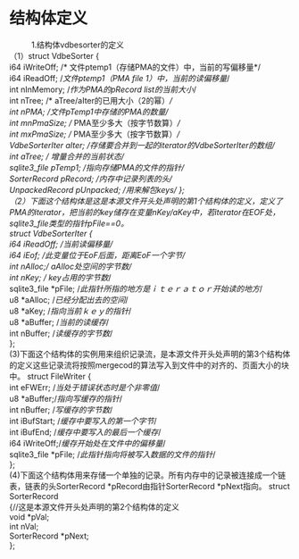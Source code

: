 # 结构体定义
&nbsp;&nbsp;&nbsp;&nbsp;&nbsp;&nbsp;
&nbsp;&nbsp;&nbsp;1.结构体vdbesorter的定义<br>
（1）struct VdbeSorter {<br>
  		i64 iWriteOff; /* 文件ptemp1（存储PMA的文件）中，当前的写偏移量*/<br>
 	    i64 iReadOff; /*文件ptemp1（PMA file 1）中，当前的读偏移量*/<br>
        int nInMemory; /*作为PMA的pRecord list的当前大小*/<br>
  	    int nTree; /* aTree/aIter的已用大小（2的幂）*/<br>
  	    int nPMA; /*文件pTemp1中存储的PMA的数量*/<br>
        int mnPmaSize; /* PMA至少多大（按字节数算）*/<br>
  		int mxPmaSize; /* PMA至少多大（按字节数算）*/<br>
  		VdbeSorterIter *aIter; /*存储要合并到一起的iterator的VdbeSorterIter的数组*/<br>
        int *aTree; /* 增量合并的当前状态*/<br>
        sqlite3_file *pTemp1; /*指向存储PMA的文件的指针*/<br>
        SorterRecord *pRecord; /*内存中记录列表的头*/<br>
        UnpackedRecord *pUnpacked; /*用来解包keys*/
    };<br>
	（2）下面这个结构体是这是本源文件开头处声明的第1个结构体的定义，定义了PMA的iterator，把当前的key储存在变量nKey/aKey中，若iterator在EOF处，sqlite3_file类型的指针pFile==0。<br>
	struct VdbeSorterIter {<br>
  		i64 iReadOff; /*当前读偏移量*/<br>
  		i64 iEof; /*此变量位于EoF后面，距离EoF一个字节*/<br>
  		int nAlloc;/* aAlloc处空间的字节数*/<br>
 		 int nKey; /* key占用的字节数*/<br>
  		sqlite3_file *pFile; /*此指针所指的地方是ｉｔｅｒａｔｏｒ开始读的地方*/<br>
  		u8 *aAlloc; /*已经分配出去的空间*/<br>
  		u8 *aKey; /*指向当前ｋｅｙ的指针*/<br>
  		u8 *aBuffer; /*当前的读缓存*/<br>
  		int nBuffer; /*读缓存的字节数*/<br>
};<br>
	(3)下面这个结构体的实例用来组织记录流，是本源文件开头处声明的第3个结构体的定义这些记录流将按照mergecod的算法写入到文件中的对齐的、页面大小的块中。
	struct FileWriter {<br>
		int eFWErr; /*当处于错误状态时是个非零值*/<br>
		u8 *aBuffer;/*指向写缓存的指针*/<br>
		int nBuffer; /*写缓存的字节数*/<br>
		int iBufStart; /*缓存中要写入的第一个字节*/<br>
		int iBufEnd; /*缓存中要写入的最后一个缓存*/<br>
		i64 iWriteOff;/*缓存开始处在文件中的偏移量*/<br>
		sqlite3_file *pFile; /*此指针指向将被写入数据的文件的指针*/<br>
	};<br>
(4)下面这个结构体用来存储一个单独的记录。所有内存中的记录被连接成一个链表，链表的头SorterRecord *pRecord由指针SorterRecord *pNext指向。
	struct SorterRecord<br> {//这是本源文件开头处声明的第2个结构体的定义<br>
  		void *pVal;<br>
 		 int nVal;<br>
  		SorterRecord *pNext;<br>
	};<br>
